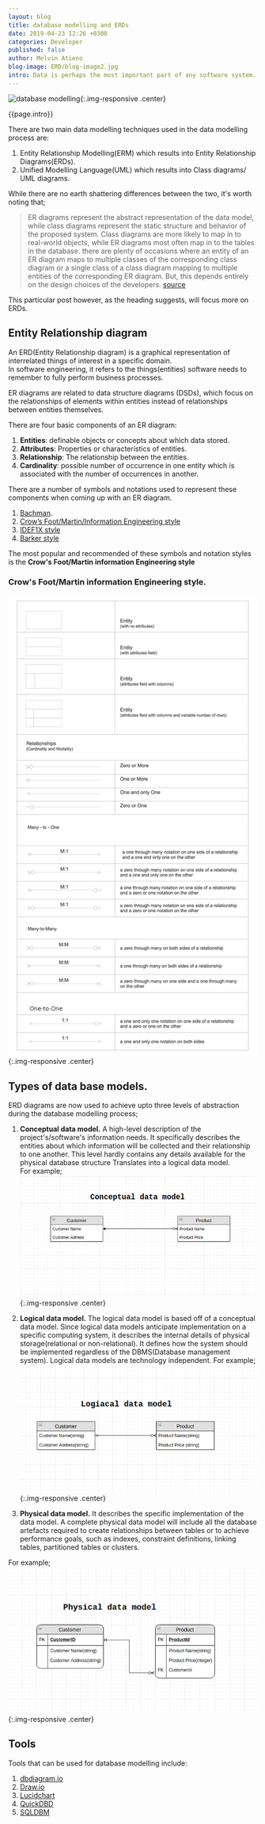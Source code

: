 ```yaml
---
layout: blog
title: database modelling and ERDs
date: 2019-04-23 12:26 +0300
categories: Developer
published: false
author: Melvin Atieno
blog-image: ERD/blog-image2.jpg
intro: Data is perhaps the most important part of any software system. A database can be defined as a system in which data is stored in an organized format to allow analysis, easy-access, manipulation and, if necessary, augmentation. In order to come up with a database system that meets all the database needs of a system/software developers go through a process commonly referred to as database modelling. This process involves  defining and analysing a system’s data requirements, determining what information is needed and how it will be organized/accessed and ultimately coming up with a visual represention of the intended database for development.
---
```


![database modelling](/assets/images/blog/{{page.blog-image}}){:.img-responsive .center}

{{page.intro}}

There are two main data modelling techniques used in the data modelling process are:

1. Entity Relationship Modelling(ERM) which results into Entity Relationship Diagrams(ERDs).
2. Unified Modelling Language(UML) which results into Class diagrams/ UML diagrams.

While there are no earth shattering differences between the two, it's worth noting that;
>ER diagrams represent the abstract representation of the data model, while class diagrams represent the static structure and behavior of the proposed system. Class diagrams are more likely to map in to real-world objects, while ER diagrams most often map in to the tables in the database. there are plenty of occasions where an entity of an ER diagram maps to multiple classes of the corresponding class diagram or a single class of a class diagram mapping to multiple entities of the corresponding ER diagram. But, this depends entirely on the design choices of the developers.
[source](https://www.differencebetween.com/difference-between-er-diagram-and-vs-class-diagram/)

This particular post however, as the heading suggests, will focus more on ERDs.

## Entity Relationship diagram 

An ERD(Entity Relationship diagram) is a graphical representation of interrelated things of interest in a specific domain.  
In software engineering, it refers to the things(entities) software needs to remember to fully perform business processes.  

ER diagrams are related to data structure diagrams (DSDs), which focus on the relationships of elements within entities instead of relationships between entities themselves.

There are four basic components of an ER diagram:

1. **Entities**: definable objects or concepts about which data stored.
2. **Attributes**: Properties or characteristics of entities.
3. **Relationship**: The relationship between the entities.
4. **Cardinality**: possible number of occurrence in one entity which is associated with the number of occurrences in another.
   
There are a number of symbols and notations used to represent these components when coming up with an ER diagram.

1. [Bachman](https://en.wikipedia.org/wiki/Data_structure_diagram#Bachman_diagram).
2. [Crow’s Foot/Martin/Information Engineering style](https://en.wikipedia.org/wiki/Entity%E2%80%93relationship_model#Crow's_foot_notation)
3. [IDEF1X style](https://en.wikipedia.org/wiki/IDEF1X)
4. [Barker style](https://en.wikipedia.org/wiki/Barker%27s_notation)

The most popular and recommended of these symbols and notation styles is the **Crow's Foot/Martin information Engineering style**

### Crow's Foot/Martin information Engineering style.

![crow's Foot notation](/assets/images/blog/ERD/Crows-Foot-notation-symbols.png){:.img-responsive .center}

## Types of data base models.

ERD diagrams are now used to achieve upto three levels of abstraction during the database modelling process;

1. **Conceptual data model.** A high-level description of the project's/software's information needs. It specifically describes the entities about which information will be collected and their relationship to one another. This level hardly contains any details available for the physical database structure Translates into a logical data model.  
For example;
![Conceptual data model](/assets/images/blog/ERD/cdm.png){:.img-responsive .center}
1. **Logical data model.** The logical data model is based off of a conceptual data model. Since logical data models anticipate implementation on a specific computing system, it describes the internal details of physical storage(relational or non-relational). It defines how the system should be implemented regardless of the DBMS(Database management system). Logical data models are technology independent. 
For example;
![Logical data model](/assets/images/blog/ERD/ldm.png){:.img-responsive .center}

1. **Physical data model.** It describes the specific implementation of the data model. A complete physical data model will include all the database artefacts required to create relationships between tables or to achieve performance goals, such as indexes, constraint definitions, linking tables, partitioned tables or clusters.

For example;
![Physical data model](/assets/images/blog/ERD/pdm.png){:.img-responsive .center}



## Tools

Tools that can be used for database modelling include:

1. [dbdiagram.io](https://dbdiagram.io/home)
2. [Draw.io](https://www.draw.io/)
3. [Lucidchart](https://www.lucidchart.com)
4. [QuickDBD](https://www.quickdatabasediagrams.com/)
5. [SQLDBM](https://sqldbm.com/Home/)